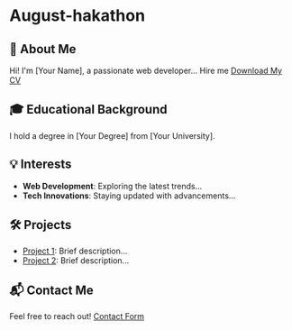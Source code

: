 # August-hakathon
## 📝 About Me
Hi! I'm [Your Name], a passionate web developer...
Hire me [Download My CV](link-to-your-cv)

## 🎓 Educational Background
I hold a degree in [Your Degree] from [Your University]. 

## 💡 Interests
- **Web Development**: Exploring the latest trends...
- **Tech Innovations**: Staying updated with advancements...

## 🛠️ Projects
- [Project 1](link-to-project1): Brief description...
- [Project 2](link-to-project2): Brief description...

## 📬 Contact Me
Feel free to reach out! [Contact Form](link-to-your-contact-form)